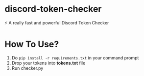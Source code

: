 # discord-token-checker
⚡ A really fast and powerful Discord Token Checker

# How To Use?
1. Do `pip install -r requirements.txt` in your command prompt
2. Drop your tokens into **tokens.txt** file
3. Run checker.py

